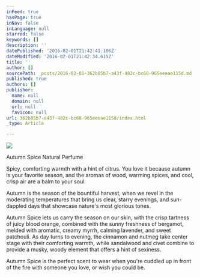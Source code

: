 ```yaml
---
inFeed: true
hasPage: true
inNav: false
inLanguage: null
starred: false
keywords: []
description: ''
datePublished: '2016-02-01T21:42:41.106Z'
dateModified: '2016-02-01T21:42:34.615Z'
title: ''
author: []
sourcePath: _posts/2016-02-01-362b85b7-a43f-482c-bc68-965eeeae115d.md
published: true
authors: []
publisher:
  name: null
  domain: null
  url: null
  favicon: null
url: 362b85b7-a43f-482c-bc68-965eeeae115d/index.html
_type: Article

---
```

![](https://the-grid-user-content.s3-us-west-2.amazonaws.com/78ab2c97-5594-4306-99d0-1f75f17fb333.jpg)

Autumn Spice Natural Perfume

Spicy, comforting warmth with a hint of citrus. You love it because 
autumn is your favorite season, and the aromas of wood, warming spices, 
and cool, crisp air are a balm to your soul. 
  
Autumn is the season of the bountiful harvest, when we revel in the 
moderating temperatures that bring us clear, starry evenings, and 
sun-dappled days that showcase nature's most glorious tones. 
  
Autumn Spice lets us carry the season on our skin, with the crisp 
tartness of juicy blood orange, combined with the sunny freshness of 
bergamot, melded with aromatic, creamy myrrh, calming lavender, and 
sweet patchouli. As day turns to evening, the cinnamon and nutmeg take 
center stage with their comforting warmth, while sandalwood and civet 
combine to provide a musky, woody element that offers a hint of 
sexiness. 
  
Autumn Spice is the perfect scent to wear when you're cuddled up in 
front of the fire with someone you love, or wish you could be.